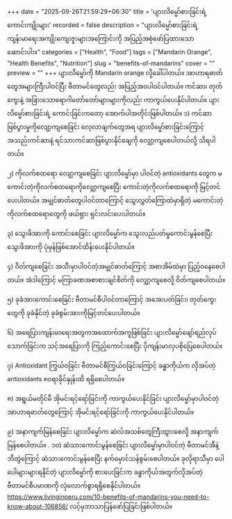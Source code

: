 +++
date = "2025-09-26T21:59:29+06:30"
title = 'ပျားလိမ္မော်စားခြင်းရဲ့ကောင်းကျိုးများ'
recorded = false
description = "ပျားလိမ္မော်စားခြင်းရဲ့ကျန်းမာရေးအကျိုးကျေးဇူးများအကြောင်းကို အပြည့်အစုံဖော်ပြထားသောဆောင်းပါး။"
categories = ["Health", "Food"]
tags = ["Mandarin Orange", "Health Benefits", "Nutrition"]
slug = "benefits-of-mandarins"
cover = ""
preview = ""
+++
ပျားလိမ္မော်ကို Mandarin orange လို့ခေါ်ပါတယ်။ အာဟာရဓာတ်တွေအများကြီးပါဝင်ပြီး ဗီတာမင်တွေလည်း အပြည့်အဝပါဝင်ပါတယ်။ ကင်ဆာ၊ တုတ်ကွေးနဲ့ အခြားသောရောဂါတော်တော်များများကိုလည်း ကာကွယ်ပေးနိုင်ပါတယ်။ ပျားလိမ္မော်စားခြင်းရဲ့ ကောင်းခြင်းကတော့ အောက်ပါအတိုင်းဖြစ်ပါတယ်။
၁) ကင်ဆာဖြစ်ပွားမှုကိုလျော့ကျစေခြင်း
လေ့လာချက်တွေအရ ပျားလိမ္မော်စားခြင်းကြောင့် အသည်းကင်ဆာနဲ့ ရင်သားကင်ဆာဖြစ်ပွားနိုင်ချေကို လျှော့ကျစေပါတယ်လို့ သိရပါတယ်။

၂) ကိုလက်စထရော လျော့ကျစေခြင်း
ပျားလိမ္မော်မှာ ပါဝင်တဲ့ antioxidants တွေက မကောင်းတဲ့ကိုလက်စထရောကိုလျှော့ကျစေပြီး ကောင်းတဲ့ကိုလက်စထရောကို မြင့်တင်ပေးပါတယ်။ အမျှင်ဓာတ်တွေပါဝင်တာကြောင့် သွေးလွှတ်ကြောထဲမှာရှိတဲ့ မကောင်းတဲ့ကိုလက်စထရောတွေကို ဖယ်ရှား ရှင်းလင်းပေးပါတယ်။

၃) သွေးဖိအားကို ကောင်းစေခြင်း
ပျားလိမ္မော်က သွေးလည်ပတ်မှုကောင်းမွန်စေပြီး သွေးဖိအားကို ပုံမှန်ဖြစ်အောင်ထိန်းပေးနိုင်ပါတယ်။

၄) ဝိတ်ကျစေခြင်း
အသီးမှာပါဝင်တဲ့အမျှင်ဓာတ်ကြောင့် အစာအိမ်ထဲမှာ ပြည့်ဝနေစေပါတယ်။ အဲဒါကြောင့် မကြာခဏအစာစားချင်စိတ်ကို လျှော့ကျစေလို့ ဝိတ်ကျစေပါတယ်။

၅) ခုခံအားကောင်းစေခြင်း
ဗီတာမင်စီပါဝင်တာကြောင့် အအေးပတ်ခြင်း၊ တုတ်ကွေးတွေကို ခုခံနိုင်တဲ့ ခုခံစွမ်းအားကိုမြင့်တင်ပေးပါတယ်။

၆) အရေပြားကျန်းမာရေးအတွကအထောက်အကူဖြစ်ခြင်း
ပျားလိမ္မော်ဖျော်ရည်လုပ်သောက်ခြင်းက သင့်အရေပြားကို ကြည့်ကောင်းစေပြီး ပိုကျန်းမာလှပစိုပြေစေပါတယ်။

၇) Antioxidant ကြွယ်ဝခြင်း
ဗီတာမင်စီကြွယ်ဝခြင်းကြောင့် ခန္ဓာကိုယ်က လိုအပ်တဲ့ antioxidants ၈၀ရာခိုင်နှုန်းထိ ရရှိစေပါတယ်။

၈) အရွယ်မတိုင်မီ အိုမင်းရင့်ရော်ခြင်းကို ကာကွယ်ပေးနိုင်ခြင်း
ပျားလိမ္မော်မှာပါဝင်တဲ့အာဟာရဓာတ်တွေကြောင့် အိုမင်းရင့်ရော်ခြင်းကို ကာကွယ်ပေးနိုင်ပါတယ်။

၉) အနာကျက်မြန်စေခြင်း
ပျားလိမ္မော်က ဆဲလ်အသစ်တွေကြီးထွားစေလို့ အနာကျက်မြန်စေပါတယ်။
.
၁၀) ဆံသားကောင်းမွန်စေခြင်း
ပျားလိမ္မော်မှာပါဝင်တဲ့ ဗီတာမင်အီနဲ့ ဘီတွဲကြောင့် ဆံသားကောင်းမွန်စေပြီး နက်မှောင်သန်စွမ်းစေပါတယ်။
ခုလိုရာသီမှာ ပေါပေါများများရနိုင်တဲ့ ပျားလိမ္မော်ကို စားပေးခြင်းက ခန္ဓာကိုယ်အတွက်လိုအပ်တဲ့ ဗီတာမင်စီပမာဏကို လုံလောက်စွာရရှိစေနိုင်ပါတယ်။
https://www.livinginperu.com/10-benefits-of-mandarins-you-need-to-know-about-106856/ လင့်မှဘာသာပြန်ဖော်ပြခြင်းဖြစ်ပါတယ်။ 